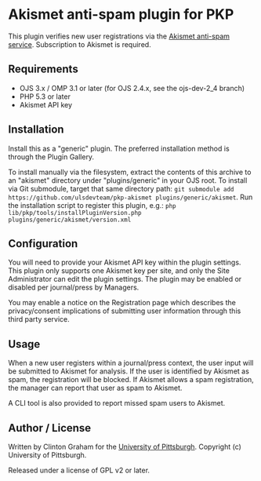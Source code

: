 # Akismet anti-spam plugin for PKP

This plugin verifies new user registrations via the [Akismet anti-spam service](http://akismet.com/).  Subscription to Akismet is required.

## Requirements

* OJS 3.x / OMP 3.1 or later (for OJS 2.4.x, see the ojs-dev-2_4 branch)
* PHP 5.3 or later
* Akismet API key

## Installation

Install this as a "generic" plugin. The preferred installation method is through the Plugin Gallery.

To install manually via the filesystem, extract the contents of this archive to an "akismet" directory under "plugins/generic" in your OJS root.  To install via Git submodule, target that same directory path: `git submodule add https://github.com/ulsdevteam/pkp-akismet plugins/generic/akismet`.  Run the installation script to register this plugin, e.g.: `php lib/pkp/tools/installPluginVersion.php plugins/generic/akismet/version.xml`

## Configuration

You will need to provide your Akismet API key within the plugin settings.  This plugin only supports one Akismet key per site, and only the Site Administrator can edit the plugin settings.  The plugin may be enabled or disabled per journal/press by Managers.

You may enable a notice on the Registration page which describes the privacy/consent implications of submitting user information through this third party service.

## Usage

When a new user registers within a journal/press context, the user input will be submitted to Akismet for analysis.  If the user is identified by Akismet as spam, the registration will be blocked.  If Akismet allows a spam registration, the manager can report that user as spam to Akismet.

A CLI tool is also provided to report missed spam users to Akismet.

## Author / License

Written by Clinton Graham for the [University of Pittsburgh](http://www.pitt.edu).  Copyright (c) University of Pittsburgh.

Released under a license of GPL v2 or later.
